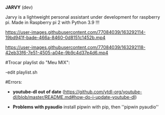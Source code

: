**JARVY** (dev)

Jarvy is a lightweight personal assistant under development for raspberry pi.
Made in Raspberry pi 2 with Python 3.9 !!!







https://user-images.githubusercontent.com/77084039/163292114-19bd941f-bade-466a-8460-0d8151c1452b.mp4







https://user-images.githubusercontent.com/77084039/163292118-42eb33f6-7e51-4505-a04e-9b9c4d37e4d6.mp4




#Trocar playlist do "Meu MIX":

-edit playlist.sh



#Errors:

- **youtube-dl out of date** (https://github.com/ytdl-org/youtube-dl/blob/master/README.md#how-do-i-update-youtube-dl)

- **Problems with pyaudio** install pipwin with pip, then ''pipwin pyaudio''
  

